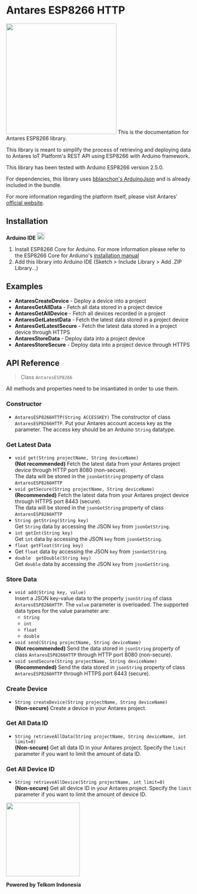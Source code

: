 # Antares ESP8266 HTTP  
<img src="http://i64.tinypic.com/2gsmuxc.jpg" width="300">  
This is the documentation for Antares ESP8266 library.  

This library is meant to simplify the process of retrieving and deploying data to Antares IoT Platform's REST API using ESP8266 with Arduino framework.  

This library has been tested with Arduino ESP8266 version 2.5.0.

For dependencies, this library uses [bblanchon's ArduinoJson](https://github.com/bblanchon/ArduinoJson) and is already included in the bundle.    

For more information regarding the platform itself, please visit Antares' [official website](https://antares.id/).

## Installation  
**Arduino IDE** <img src="https://camo.githubusercontent.com/647cefc4a331bc5ab2a760d3c731b9d0b3f1259b/68747470733a2f2f7777772e61726475696e6f2e63632f66617669636f6e2e69636f" width="20">  
1. Install ESP8266 Core for Arduino. For more information please refer to the ESP8266 Core for Arduino's [installation manual](https://github.com/esp8266/Arduino#installing-with-boards-manager)
2. Add this library into Arduino IDE (Sketch > Include Library > Add .ZIP Library...)  

## Examples
* **AntaresCreateDevice** - Deploy a device into a project  
* **AntaresGetAllData** - Fetch all data stored in a project device  
* **AntaresGetAllDevice** - Fetch all devices recorded in a project  
* **AntaresGetLatestData** - Fetch the latest data stored in a project device
* **AntaresGetLatestSecure** - Fetch the latest data stored in a project device through HTTPS  
* **AntaresStoreData** - Deploy data into a project device
* **AntaresStoreSecure** - Deploy data into a project device through HTTPS  

## API Reference

> Class `AntaresESP8266`  

All methods and properties need to be insantiated in order to use them.

### Constructor
* `AntaresESP8266HTTP(String ACCESSKEY)`
The constructor of class `AntaresESP8266HTTP`. Put your Antares account access key as the parameter. The access key should be an Arduino `String` datatype.

### Get Latest Data
* `void get(String projectName, String deviceName)`  
**(Not recommended)** Fetch the latest data from your Antares project device through HTTP port 8080 (non-secure).   
The data will be stored in the `jsonGetString` property of class `AntaresESP8266HTTP`
* `void getSecure(String projectName, String deviceName)`  
**(Recommended)** Fetch the latest data from your Antares project device through HTTPS port 8443 (secure).   
The data will be stored in the `jsonGetString` property of class `AntaresESP8266HTTP`
* `String getString(String key)`  
Get `String` data by accessing the JSON `key` from `jsonGetString`.
* `int getInt(String key)`  
Get `int` data by accessing the JSON `key` from `jsonGetString`.
* `float getFloat(String key)`  
* Get `float` data by accessing the JSON `key` from `jsonGetString`.
* `double  getDouble(String key)`  
Get `double` data by accessing the JSON `key` from `jsonGetString`.

### Store Data
* `void add(String key, value)`  
Insert a JSON key-value data to the property `jsonString` of class `AntaresESP8266HTTP`. The `value` parameter is overloaded. The supported data types for the value parameter are:
    * `String`
    * `int`
    * `float`
    * `double`
* `void send(String projectName, String deviceName)`    
**(Not recommended)** Send the data stored in `jsonString` property of class `AntaresESP8266HTTP` through HTTP port 8080 (non-secure).
* `void sendSecure(String projectName, String deviceName)`  
**(Recommended)** Send the data stored in `jsonString` property of class `AntaresESP8266HTTP` through HTTPS port 8443 (secure).

### Create Device
* `String createDevice(String projectName, String deviceName)`  
**(Non-secure)** Create a device in your Antares project.

### Get All Data ID
* `String retrieveAllData(String projectName, String deviceName, int limit=0)`  
**(Non-secure)** Get all data ID in your Antares project. Specify the `limit` parameter if you want to limit the amount of data ID.

### Get All Device ID
* `String retrieveAllDevice(String projectName, int limit=0)`  
**(Non-secure)** Get all device ID in your Antares project. Specify the `limit` parameter if you want to limit the amount of device ID.

<img src="https://upload.wikimedia.org/wikipedia/id/thumb/c/c4/Telkom_Indonesia_2013.svg/1200px-Telkom_Indonesia_2013.svg.png" width="200">  

**Powered by Telkom Indonesia**  
